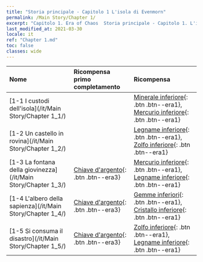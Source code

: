 ```yaml
---
title: "Storia principale - Capitolo 1 L'isola di Evenmorn"
permalink: /Main Story/Chapter 1/
excerpt: "Capitolo 1. Era of Chaos  Storia principale - Capitolo 1. L'isola di Evenmorn"
last_modified_at: 2021-03-30
locale: it
ref: "Chapter 1.md"
toc: false
classes: wide
---
```


  | Nome |  Ricompensa primo completamento | Ricompensa |
  |:------------|:------------|:------------| 
  | [1-1 I custodi dell'isola](/it/Main Story/Chapter 1_1/) |  | [Minerale inferiore](/it/Items/mat_1/){: .btn .btn--era1}, [Mercurio inferiore](/it/Items/mat_2/){: .btn .btn--era1} |
  | [1-2 Un castello in rovina](/it/Main Story/Chapter 1_2/) |  | [Legname inferiore](/it/Items/mat_1/){: .btn .btn--era1}, [Zolfo inferiore](/it/Items/mat_3/){: .btn .btn--era1} |
  | [1-3 La fontana della giovinezza](/it/Main Story/Chapter 1_3/) | [Chiave d'argento](/it/Items/con_693/){: .btn .btn--era3} | [Mercurio inferiore](/it/Items/mat_2/){: .btn .btn--era1}, [Legname inferiore](/it/Items/mat_1/){: .btn .btn--era1} |
  | [1-4 L'albero della sapienza](/it/Main Story/Chapter 1_4/) | [Chiave d'argento](/it/Items/con_693/){: .btn .btn--era3} | [Gemme inferiori](/it/Items/mat_4/){: .btn .btn--era1}, [Cristallo inferiore](/it/Items/mat_5/){: .btn .btn--era1} |
  | [1-5 Si consuma il disastro](/it/Main Story/Chapter 1_5/) | [Chiave d'argento](/it/Items/con_693/){: .btn .btn--era3} | [Zolfo inferiore](/it/Items/mat_3/){: .btn .btn--era1}, [Legname inferiore](/it/Items/mat_1/){: .btn .btn--era1} |
